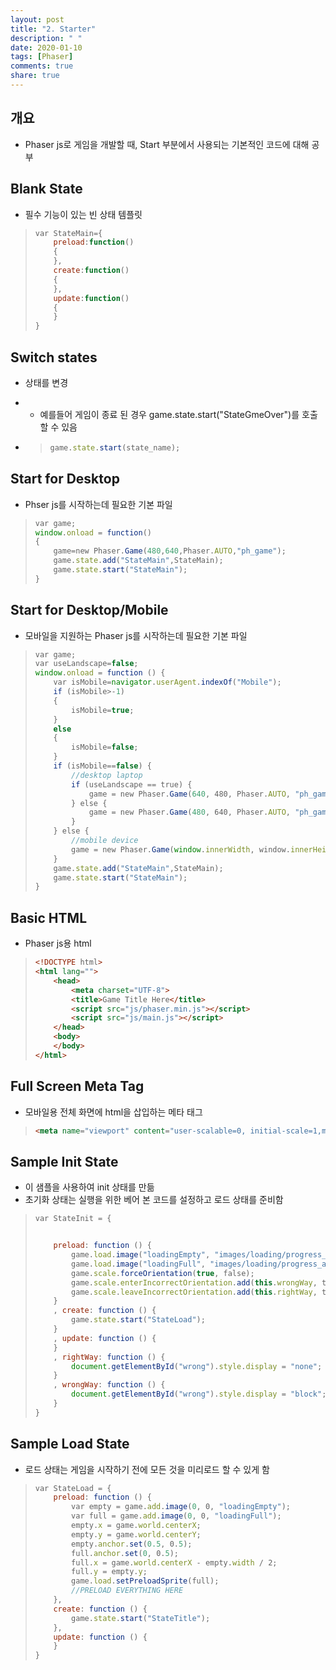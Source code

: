 ```yaml
---
layout: post
title: "2. Starter"
description: " "
date: 2020-01-10
tags: [Phaser]
comments: true
share: true
---
```


## 개요

- Phaser js로 게임을 개발할 때, Start 부분에서 사용되는 기본적인 코드에 대해 공부

 

## Blank State

- 필수 기능이 있는 빈 상태 템플릿

> ```Javascript
> var StateMain={      
>     preload:function()
>     {      
>     },  
>     create:function()
>     {      
>     },  
>     update:function()
>     {              
>     }      
> }
> ```



## Switch states

- 상태를 변경

- - 예를들어 게임이 종료 된 경우 game.state.start("StateGmeOver")를 호출할 수 있음

- > ```Javascript
  > game.state.start(state_name);
  > ```



## Start for Desktop

- Phser js를 시작하는데 필요한 기본 파일

> ```Javascript
> var game;
> window.onload = function()
> {
>     game=new Phaser.Game(480,640,Phaser.AUTO,"ph_game");
>     game.state.add("StateMain",StateMain);
>     game.state.start("StateMain");
> }
> ```



## Start for Desktop/Mobile

- 모바일을 지원하는 Phaser js를 시작하는데 필요한 기본 파일

> ```Javascript
> var game;
> var useLandscape=false;
> window.onload = function () {
>     var isMobile=navigator.userAgent.indexOf("Mobile");
>     if (isMobile>-1)
>     {
>         isMobile=true;
>     }
>     else
>     {
>         isMobile=false;
>     }
>     if (isMobile==false) {
>         //desktop laptop
>         if (useLandscape == true) {
>             game = new Phaser.Game(640, 480, Phaser.AUTO, "ph_game");
>         } else {
>             game = new Phaser.Game(480, 640, Phaser.AUTO, "ph_game");
>         }
>     } else {
>         //mobile device
>         game = new Phaser.Game(window.innerWidth, window.innerHeight, Phaser.AUTO, "ph_game");
>     }
>     game.state.add("StateMain",StateMain);
>     game.state.start("StateMain");
> }
> ```



## Basic HTML

- Phaser js용 html

> ```HTML
> <!DOCTYPE html>
> <html lang="">
>     <head>
>         <meta charset="UTF-8">
>         <title>Game Title Here</title>
>         <script src="js/phaser.min.js"></script>
>         <script src="js/main.js"></script>  
>     </head>
>     <body>
>     </body>
> </html>
> ```



## Full Screen Meta Tag

- 모바일용 전체 화면에 html을 삽입하는 메타 태그

> ```HTML
> <meta name="viewport" content="user-scalable=0, initial-scale=1,minimum-scale=1, maximum-scale=1, width=device-width, minimal-ui=1">
> ```



## Sample Init State

- 이 샘플을 사용하여 init 상태를 만듦
- 초기화 상태는 실행을 위한 베어 본 코드를 설정하고 로드 상태를 준비함

> ```Javascript
> var StateInit = {
> 
> 
>     preload: function () {
>         game.load.image("loadingEmpty", "images/loading/progress_none.png");
>         game.load.image("loadingFull", "images/loading/progress_all.png");
>         game.scale.forceOrientation(true, false);
>         game.scale.enterIncorrectOrientation.add(this.wrongWay, this);
>         game.scale.leaveIncorrectOrientation.add(this.rightWay, this);
>     }
>     , create: function () {
>         game.state.start("StateLoad");
>     }
>     , update: function () {
>     }
>     , rightWay: function () {
>         document.getElementById("wrong").style.display = "none";
>     }
>     , wrongWay: function () {
>         document.getElementById("wrong").style.display = "block";
>     }
> }
> ```



## Sample Load State

- 로드 상태는 게임을 시작하기 전에 모든 것을 미리로드 할 수 있게 함

> ```Javascript
> var StateLoad = {
>     preload: function () {
>         var empty = game.add.image(0, 0, "loadingEmpty");
>         var full = game.add.image(0, 0, "loadingFull");
>         empty.x = game.world.centerX;
>         empty.y = game.world.centerY;
>         empty.anchor.set(0.5, 0.5);
>         full.anchor.set(0, 0.5);
>         full.x = game.world.centerX - empty.width / 2;
>         full.y = empty.y;
>         game.load.setPreloadSprite(full);
>         //PRELOAD EVERYTHING HERE
>     },
>     create: function () {
>         game.state.start("StateTitle");
>     },
>     update: function () {
>     }
> }
> ```